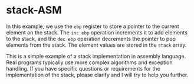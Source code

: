 # stack-ASM

In this example, we use the `ebp` register to store a pointer to the current element on the stack. The `inc ebp` operation increments it to add elements to the stack, and the `dec ebp` operation decrements the pointer to pop elements from the stack. The element values ​​are stored in the `stack` array.

This is a simple example of a stack implementation in assembly language. Real programs typically use more complex algorithms and exception handling. If you have specific questions or requirements for the implementation of the stack, please clarify and I will try to help you further.
